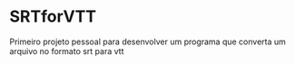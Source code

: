 # SRTforVTT
Primeiro projeto pessoal para desenvolver um programa que converta um arquivo no formato srt para vtt
